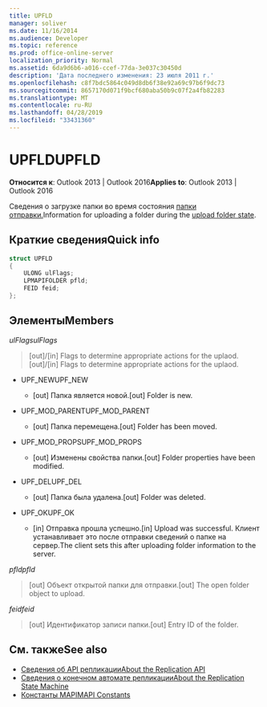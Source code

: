 ```yaml
---
title: UPFLD
manager: soliver
ms.date: 11/16/2014
ms.audience: Developer
ms.topic: reference
ms.prod: office-online-server
localization_priority: Normal
ms.assetid: 6da9d6b6-a016-ccef-77da-3e037c30450d
description: 'Дата последнего изменения: 23 июля 2011 г.'
ms.openlocfilehash: c8f7bdc5864c049d8db6f38e92a69c97b6f9dc73
ms.sourcegitcommit: 8657170d071f9bcf680aba50b9c07f2a4fb82283
ms.translationtype: MT
ms.contentlocale: ru-RU
ms.lasthandoff: 04/28/2019
ms.locfileid: "33431360"
---
```

# <a name="upfld"></a><span data-ttu-id="89a0d-103">UPFLD</span><span class="sxs-lookup"><span data-stu-id="89a0d-103">UPFLD</span></span>

<span data-ttu-id="89a0d-104">**Относится к**: Outlook 2013 | Outlook 2016</span><span class="sxs-lookup"><span data-stu-id="89a0d-104">**Applies to**: Outlook 2013 | Outlook 2016</span></span> 
  
<span data-ttu-id="89a0d-105">Сведения о загрузке папки во время состояния [папки отправки.](upload-folder-state.md)</span><span class="sxs-lookup"><span data-stu-id="89a0d-105">Information for uploading a folder during the [upload folder state](upload-folder-state.md).</span></span>
  
## <a name="quick-info"></a><span data-ttu-id="89a0d-106">Краткие сведения</span><span class="sxs-lookup"><span data-stu-id="89a0d-106">Quick info</span></span>

```cpp
struct UPFLD 
{ 
    ULONG ulFlags; 
    LPMAPIFOLDER pfld; 
    FEID feid; 
}; 

```

## <a name="members"></a><span data-ttu-id="89a0d-107">Элементы</span><span class="sxs-lookup"><span data-stu-id="89a0d-107">Members</span></span>

<span data-ttu-id="89a0d-108">_ulFlags_</span><span class="sxs-lookup"><span data-stu-id="89a0d-108">_ulFlags_</span></span>
  
>  <span data-ttu-id="89a0d-109">[out]/[in] Flags to determine appropriate actions for the uplaod.</span><span class="sxs-lookup"><span data-stu-id="89a0d-109">[out]/[in] Flags to determine appropriate actions for the uplaod.</span></span> 
    
  - <span data-ttu-id="89a0d-110">UPF_NEW</span><span class="sxs-lookup"><span data-stu-id="89a0d-110">UPF_NEW</span></span>
    
    - <span data-ttu-id="89a0d-111">[out] Папка является новой.</span><span class="sxs-lookup"><span data-stu-id="89a0d-111">[out] Folder is new.</span></span>
    
  - <span data-ttu-id="89a0d-112">UPF_MOD_PARENT</span><span class="sxs-lookup"><span data-stu-id="89a0d-112">UPF_MOD_PARENT</span></span>
    
    - <span data-ttu-id="89a0d-113">[out] Папка перемещена.</span><span class="sxs-lookup"><span data-stu-id="89a0d-113">[out] Folder has been moved.</span></span>
    
  - <span data-ttu-id="89a0d-114">UPF_MOD_PROPS</span><span class="sxs-lookup"><span data-stu-id="89a0d-114">UPF_MOD_PROPS</span></span>
    
    - <span data-ttu-id="89a0d-115">[out] Изменены свойства папки.</span><span class="sxs-lookup"><span data-stu-id="89a0d-115">[out] Folder properties have been modified.</span></span>
    
  - <span data-ttu-id="89a0d-116">UPF_DEL</span><span class="sxs-lookup"><span data-stu-id="89a0d-116">UPF_DEL</span></span>
    
    - <span data-ttu-id="89a0d-117">[out] Папка была удалена.</span><span class="sxs-lookup"><span data-stu-id="89a0d-117">[out] Folder was deleted.</span></span>
    
  - <span data-ttu-id="89a0d-118">UPF_OK</span><span class="sxs-lookup"><span data-stu-id="89a0d-118">UPF_OK</span></span>
    
    - <span data-ttu-id="89a0d-119">[in] Отправка прошла успешно.</span><span class="sxs-lookup"><span data-stu-id="89a0d-119">[in] Upload was successful.</span></span> <span data-ttu-id="89a0d-120">Клиент устанавливает это после отправки сведений о папке на сервер.</span><span class="sxs-lookup"><span data-stu-id="89a0d-120">The client sets this after uploading folder information to the server.</span></span>
    
<span data-ttu-id="89a0d-121">_pfld_</span><span class="sxs-lookup"><span data-stu-id="89a0d-121">_pfld_</span></span>
  
> <span data-ttu-id="89a0d-122">[out] Объект открытой папки для отправки.</span><span class="sxs-lookup"><span data-stu-id="89a0d-122">[out] The open folder object to upload.</span></span>
    
<span data-ttu-id="89a0d-123">_feid_</span><span class="sxs-lookup"><span data-stu-id="89a0d-123">_feid_</span></span>
  
> <span data-ttu-id="89a0d-124">[out] Идентификатор записи папки.</span><span class="sxs-lookup"><span data-stu-id="89a0d-124">[out] Entry ID of the folder.</span></span>
    
## <a name="see-also"></a><span data-ttu-id="89a0d-125">См. также</span><span class="sxs-lookup"><span data-stu-id="89a0d-125">See also</span></span>

- [<span data-ttu-id="89a0d-126">Сведения об API репликации</span><span class="sxs-lookup"><span data-stu-id="89a0d-126">About the Replication API</span></span>](about-the-replication-api.md) 
- [<span data-ttu-id="89a0d-127">Сведения о конечном автомате репликации</span><span class="sxs-lookup"><span data-stu-id="89a0d-127">About the Replication State Machine</span></span>](about-the-replication-state-machine.md)
- [<span data-ttu-id="89a0d-128">Константы MAPI</span><span class="sxs-lookup"><span data-stu-id="89a0d-128">MAPI Constants</span></span>](mapi-constants.md)

